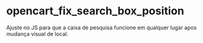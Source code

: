 # opencart_fix_search_box_position
 Ajuste no JS para que a caixa de pesquisa funcione em qualquer lugar apos mudança visual de local.
